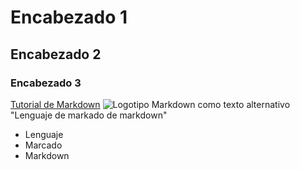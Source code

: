 # Encabezado 1
## Encabezado 2
### Encabezado 3
[Tutorial de Markdown](https://www.markdowntutorial.com/)
![Logotipo Markdown como texto alternativo](https://upload.wikimedia.org/wikipedia/commons/thumb/4/48/Markdown-mark.svg/1200px-Markdown-mark.svg.png)
"Lenguaje de markado de markdown"
- Lenguaje
- Marcado
- Markdown